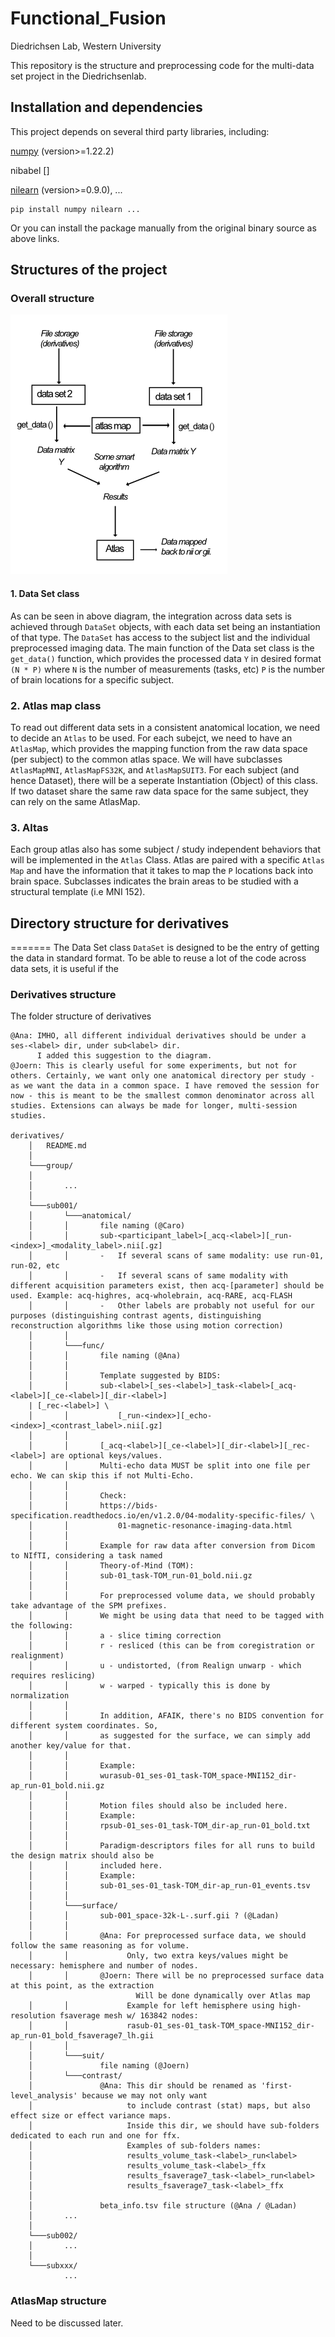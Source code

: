 Functional_Fusion
====
Diedrichsen Lab, Western University

This repository is the structure and preprocessing code for the multi-data set project in the Diedrichsenlab.

Installation and dependencies
------
This project depends on several third party libraries, including:

[numpy](https://numpy.org/) (version>=1.22.2)

nibabel []

[nilearn](https://nilearn.github.io/stable/index.html) (version>=0.9.0), ...

	pip install numpy nilearn ...

Or you can install the package manually from the original binary source as above links.

Structures of the project
------
### Overall structure
![ScreenShot](docs/data_flow.png)



#### 1. Data Set class
As can be seen in above diagram, the integration across data sets is achieved through  `DataSet` objects, with each data set being an instantiation of that type. The `DataSet` has access to the subject list and the individual preprocessed imaging data. The main function of the Data set class is the  `get_data()` function, which provides the
processed data `Y` in desired format `(N * P)` where `N` is the number of measurements (tasks, etc) `P` is the number of brain locations for a specific subject.

### 2. Atlas map class

To read out different data sets in a consistent anatomical location, we need to
decide an `Atlas` to be used. For each subejct, we need to have an `AtlasMap`, which provides the mapping function from the raw data space (per subject) to the common atlas space. We will have subclasses `AtlasMapMNI`, `AtlasMapFS32K`, and `AtlasMapSUIT3`. For each subject (and hence Dataset), there will be a seperate Instantiation (Object) of this class. If two dataset share the same raw data space for the same subject, they can rely on the same AtlasMap.

### 3. Altas
Each group atlas also has some subject / study independent behaviors that will be implemented in the `Atlas` Class. Atlas are paired with a specific `Atlas Map` and have the information that it takes to map the `P` locations back into brain space. Subclasses indicates the brain areas to be studied with a structural template (i.e MNI 152).

## Directory structure for derivatives
=======
The Data Set class `DataSet` is designed to be the entry of getting the data in standard format. To be able to reuse a lot of the code across data sets, it is useful if the

### Derivatives structure

The folder structure of derivatives

    @Ana: IMHO, all different individual derivatives should be under a ses-<label> dir, under sub<label> dir.
          I added this suggestion to the diagram.
    @Joern: This is clearly useful for some experiments, but not for others. Certainly, we want only one anatomical directory per study - as we want the data in a common space. I have removed the session for now - this is meant to be the smallest common denominator across all studies. Extensions can always be made for longer, multi-session studies.

    derivatives/
        │   README.md
        │
        └───group/
        │
        │       ...
        │
        └───sub001/
        │       └───anatomical/
        │       │       file naming (@Caro)
        │       │       sub-<participant_label>[_acq-<label>][_run-<index>]_<modality_label>.nii[.gz]
        │       │       -	If several scans of same modality: use run-01, run-02, etc
        │       │       -	If several scans of same modality with different acquisition parameters exist, then acq-[parameter] should be used. Example: acq-highres, acq-wholebrain, acq-RARE, acq-FLASH
        │       │       -	Other labels are probably not useful for our purposes (distinguishing contrast agents, distinguishing reconstruction algorithms like those using motion correction)
        │       │       
        │       └───func/
        │       │       file naming (@Ana)
        │       │
        │       │       Template suggested by BIDS:
        │       │       sub-<label>[_ses-<label>]_task-<label>[_acq-<label>][_ce-<label>][_dir-<label>]
        | [_rec-<label>] \
        │       │           [_run-<index>][_echo-<index>]_<contrast_label>.nii[.gz]
        │       │
        │       │       [_acq-<label>][_ce-<label>][_dir-<label>][_rec-<label>] are optional keys/values.
        │       │       Multi-echo data MUST be split into one file per echo. We can skip this if not Multi-Echo.
        │       │
        │       │       Check:
        │       │       https://bids-specification.readthedocs.io/en/v1.2.0/04-modality-specific-files/ \
        │       │           01-magnetic-resonance-imaging-data.html
        │       │
        │       │       Example for raw data after conversion from Dicom to NIfTI, considering a task named
        │       │       Theory-of-Mind (TOM):
        │       │       sub-01_task-TOM_run-01_bold.nii.gz
        │       │
        │       │       For preprocessed volume data, we should probably take advantage of the SPM prefixes.
        │       │       We might be using data that need to be tagged with the following:
        │       │       a - slice timing correction
        │       │       r - resliced (this can be from coregistration or realignment)
        │       │       u - undistorted, (from Realign unwarp - which requires reslicing)
        │       │       w - warped - typically this is done by normalization
        │       │
        │       │       In addition, AFAIK, there's no BIDS convention for different system coordinates. So,
        │       │       as suggested for the surface, we can simply add another key/value for that.
        │       │
        │       │       Example:
        │       │       wurasub-01_ses-01_task-TOM_space-MNI152_dir-ap_run-01_bold.nii.gz
        │       │
        │       │       Motion files should also be included here.
        │       │       Example:
        │       │       rpsub-01_ses-01_task-TOM_dir-ap_run-01_bold.txt
        │       │
        │       │       Paradigm-descriptors files for all runs to build the design matrix should also be
        │       │       included here.
        │       │       Example:
        │       │       sub-01_ses-01_task-TOM_dir-ap_run-01_events.tsv
        │       │
        │       └───surface/
        │       │       sub-001_space-32k-L-.surf.gii ? (@Ladan)
        │       │
        │       │       @Ana: For preprocessed surface data, we should follow the same reasoning as for volume.
        │       │             Only, two extra keys/values might be necessary: hemisphere and number of nodes.
        │       │       @Joern: There will be no preprocessed surface data at this point, as the extraction
                                Will be done dynamically over Atlas map
        │       │             Example for left hemisphere using high-resolution fsaverage mesh w/ 163842 nodes:
        │       │             rasub-01_ses-01_task-TOM_space-MNI152_dir-ap_run-01_bold_fsaverage7_lh.gii
        │       │
        │       └───suit/
        │               file naming (@Joern)
        │       └───contrast/
        │               @Ana: This dir should be renamed as 'first-level_analysis' because we may not only want
        │                     to include contrast (stat) maps, but also effect size or effect variance maps.
        │                     Inside this dir, we should have sub-folders dedicated to each run and one for ffx.
        │                     Examples of sub-folders names:
        │                     results_volume_task-<label>_run<label>
        │                     results_volume_task-<label>_ffx
        │                     results_fsaverage7_task-<label>_run<label>
        │                     results_fsaverage7_task-<label>_ffx
        │
        │               beta_info.tsv file structure (@Ana / @Ladan)
        │       ...
        │
        └───sub002/
        │       ...
        │
        └───subxxx/
                ...

### AtlasMap structure

Need to be discussed later.
